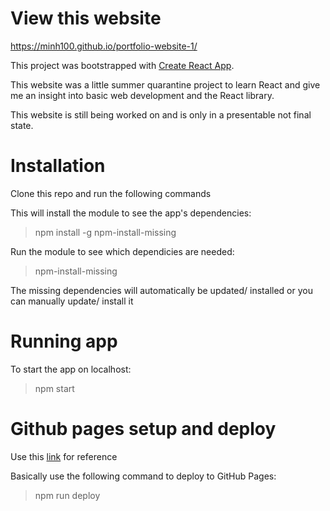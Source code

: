 # View this website
https://minh100.github.io/portfolio-website-1/

This project was bootstrapped with [Create React App](https://github.com/facebook/create-react-app).

This website was a little summer quarantine project to learn React and give me an insight into basic web development and the React library.    

This website is still being worked on and is only in a presentable not final state.

# Installation

Clone this repo and run the following commands

This will install the module to see the app's dependencies:

> npm install -g npm-install-missing

Run the module to see which dependicies are needed:

> npm-install-missing

The missing dependencies will automatically be updated/ installed or you can manually update/ install it

# Running app

To start the app on localhost:

> npm start

# Github pages setup and deploy

Use this [link](https://dev.to/yuribenjamin/how-to-deploy-react-app-in-github-pages-2a1f) for reference

Basically use the following command to deploy to GitHub Pages:

> npm run deploy




